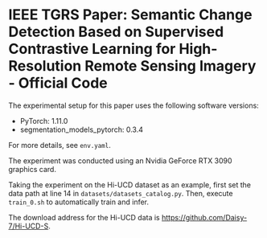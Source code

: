 # IEEE TGRS Paper: Semantic Change Detection Based on Supervised Contrastive Learning for High-Resolution Remote Sensing Imagery - Official Code

The experimental setup for this paper uses the following software versions:
- PyTorch: 1.11.0
- segmentation_models_pytorch: 0.3.4

For more details, see `env.yaml`.

The experiment was conducted using an Nvidia GeForce RTX 3090 graphics card.

Taking the experiment on the Hi-UCD dataset as an example, first set the data path at line 14 in `datasets/datasets_catalog.py`. Then, execute `train_0.sh` to automatically train and infer.

The download address for the Hi-UCD data is https://github.com/Daisy-7/Hi-UCD-S.
